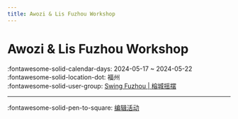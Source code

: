 ```yaml
---
title: Awozi & Lis Fuzhou Workshop
---
```


# Awozi & Lis Fuzhou Workshop 

:fontawesome-solid-calendar-days: 2024-05-17 ~ 2024-05-22  
:fontawesome-solid-location-dot: 福州  
:fontawesome-solid-user-group: [Swing Fuzhou | 榕城摇摆](https://swing.kids/zh_CN/swing-fu-zhou)  


---

:fontawesome-solid-pen-to-square: [编辑活动](https://github.com/swingdance/events/issues/new?assignees=&labels=update+event&projects=&template=03-update_entity.yml&title=Update%20Event%3A%20zh_CN%20%E2%80%A2%20Awozi%20%26%20Lis%20Fuzhou%20Workshop&region=zh_CN&year=2024&id=awozi-n-lis-fuzhou-workshop&name=Awozi%20%26%20Lis%20Fuzhou%20Workshop&org_id=swing-fu-zhou)
